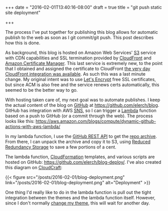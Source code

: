 +++
date = "2016-02-01T13:40:16-08:00"
draft = true
title = "git push static site deployment"

+++

The process I've put together for publishing this blog allows for automatic
publish to the web as soon as I git commit/git push. This post describes
how this is done.

As background, this blog is hosted on Amazon Web Services' [S3] service with
CDN capabilities and SSL termination provided by [CloudFront] and [Amazon
Certificate Manager]. This last service is extremely new, to the point that
I obtained and assigned the certificate to CloudFront [the very day CloudFront
integration was available](https://aws.amazon.com/blogs/aws/new-aws-certificate-manager-deploy-ssltls-based-apps-on-aws/).
As such this was a last minute change. My original intent was to use 
[Let's Encrypt] free SSL certificates, but since ACM is also free and the
service renews certs automatically, this seemed to be the better way to go.

With hosting taken care of, my next goal was to automate publishes. I keep
the actual content of the blog on [GitHub] at https://github.com/elerch/blog.
GitHub has integration with AWS [SNS], so I can trigger a [Lambda] function
based on a push to GitHub (or a commit through the web). The process looks
like this: https://aws.amazon.com/blogs/compute/dynamic-github-actions-with-aws-lambda/

In my lambda function, I use the [GitHub REST API] to get the [repo archive].
From there, I can unpack the archive and copy it to S3, using [Reduced
Redundancy Storage] to save a few portions of a cent.

The lambda function, [CloudFormation] templates, and various scripts are
hosted on GitHub: https://github.com/elerch/blog-deploy/. I've also
created this diagram on [CloudCraft]:
 
{{< figure src="/posts/2016-02-01/blog-deployment.png" link="/posts/2016-02-01/blog-deployment.png" alt="Deployment" >}}

One thing I'd really like to do in the lambda function is pull out the
tight integration between the themes and the lambda function itself.
However, since I don't normally [change my theme](https://github.com/elerch/gindoro),
this will wait for another day.

[New Blog]: https://emil.lerch.org/new-blog/
[S3]: http://aws.amazon.com/s3/
[CloudFront]: http://aws.amazon.com/cloudfront/
[Amazon Certificate Manager]: https://aws.amazon.com/certificate-manager/
[Let's Encrypt]: https://letsencrypt.org/
[GitHub]: https://github.com
[SNS]: https://aws.amazon.com/sns/
[Lambda]: https://aws.amazon.com/lambda/
[GitHub REST API]: https://developer.github.com/v3/
[repo archive]: https://developer.github.com/v3/repos/contents/#get-archive-link
[Reduced Redundancy Storage]: http://docs.aws.amazon.com/AmazonS3/latest/dev/UsingRRS.html
[CloudFormation]: https://aws.amazon.com/cloudformation/
[CloudCraft]: https://cloudcraft.co/
